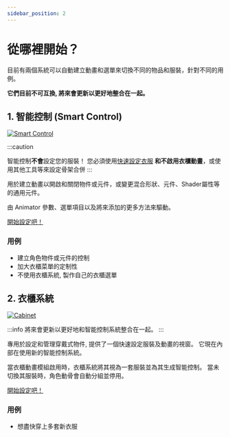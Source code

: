 ```yaml
---
sidebar_position: 2
---
```


# 從哪裡開始？

目前有兩個系統可以自動建立動畫和選單來切換不同的物品和服裝，針對不同的用例。

**它們目前不可互換, 將來會更新以更好地整合在一起。**

## 1. 智能控制 (Smart Control)

[![Smart Control](/img/where-to-start-smartcontrol.PNG)](/img/where-to-start-smartcontrol.PNG)

:::caution

智能控制**不會**設定您的服裝！ 您必須使用[快速設定衣服](/docs/getting-started/cabinet/quick-setup-clothes) **和不啟用衣櫃動畫**，或使用其他工具等來設定骨架合併
:::

用於建立動畫以開啟和關閉物件或元件，或變更混合形狀、元件、Shader屬性等的通用元件。

由 Animator 參數、選單項目以及將來添加的更多方法來驅動。

<a
    className="button button--success button--lg"
    target="_self"
    href="/docs/category/smart-control">
    開始設定吧！
</a>

### 用例
- 建立角色物件或元件的控制
- 加大衣櫃菜單的定制性
- 不使用衣櫃系統, 製作自己的衣櫃選單

## 2. 衣櫃系統

[![Cabinet](/img/where-to-start-cabinet.PNG)](/img/where-to-start-cabinet.PNG)

:::info
將來會更新以更好地和智能控制系統整合在一起。
:::

專用於設定和管理穿戴式物件, 提供了一個快速設定服裝及動畫的視窗。
它現在內部在使用新的智能控制系統。

當衣櫃動畫模組啟用時，衣櫃系統將其視為一套服裝並為其生成智能控制。
當未切換其服裝時，角色動骨會自動分組並停用。

<a
    className="button button--success button--lg"
    target="_self"
    href="/docs/category/cabinet">
    開始設定吧！
</a>

### 用例

- 想盡快穿上多套新衣服

